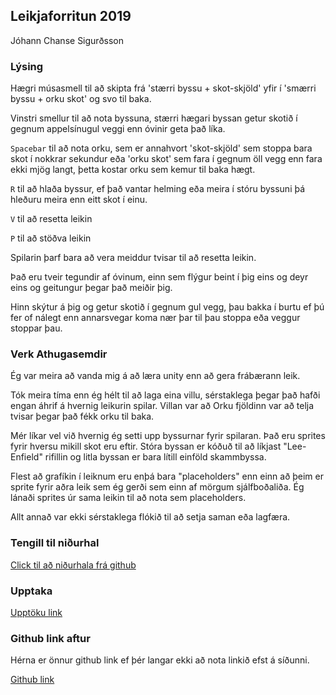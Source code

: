 ## Leikjaforritun 2019

Jóhann Chanse Sigurðsson

### Lýsing

Hægri músasmell til að skipta frá 'stærri byssu + skot-skjöld' yfir í 'smærri byssu + orku skot' og svo til baka.

Vinstri smellur til að nota byssuna, stærri hægari byssan getur skotið í gegnum appelsínugul veggi enn óvinir geta það líka.

`Spacebar` til að nota orku, sem er annahvort 'skot-skjöld' sem stoppa bara skot í nokkrar sekundur eða 'orku skot' sem fara í gegnum öll vegg enn fara ekki mjög langt, þetta kostar orku sem kemur til baka hægt.

`R` til að hlaða byssur, ef það vantar helming eða meira í stóru byssuni þá hleðuru meira enn eitt skot í einu.

`V` til að resetta leikin

`P` til að stöðva leikin

Spilarin þarf bara að vera meiddur tvisar til að resetta leikin.

Það eru tveir tegundir af óvinum, einn sem flýgur beint í þig eins og deyr eins og geitungur þegar það meiðir þig.

Hinn skýtur á þig og getur skotið í gegnum gul vegg, þau bakka í burtu ef þú fer of nálegt enn annarsvegar koma nær þar til þau stoppa eða veggur stoppar þau.

### Verk Athugasemdir

Ég var meira að vanda mig á að læra unity enn að gera frábærann leik.

Tók meira tíma enn ég hélt til að laga eina villu, sérstaklega þegar það hafði engan áhrif á hvernig leikurin spilar. Villan var að Orku fjöldinn var að telja tvisar þegar það fékk orku til baka.

Mér líkar vel við hvernig ég setti upp byssurnar fyrir spilaran. Það eru sprites fyrir hversu mikill skot eru eftir. Stóra byssan er kóðuð til að líkjast "Lee-Enfield" rifillin og litla byssan er bara lítill einföld skammbyssa.

Flest að grafíkin í leiknum eru enþá bara "placeholders" enn einn að þeim er sprite fyrir aðra leik sem ég gerði sem einn af mörgum sjálfboðaliða. Ég lánaði sprites úr sama leikin til að nota sem placeholders.

Allt annað var ekki sérstaklega flókið til að setja saman eða lagfæra.

### Tengill til niðurhal

[Click til að niðurhala frá github](https://github.com/johannhawk/jcs-2019-forrfl/raw/master/v5.zip)

### Upptaka

[Upptöku link](https://www.youtube.com/watch?v=EcSk2MzahVM&feature=youtu.be&hd=1)

### Github link aftur

Hérna er önnur github link ef þér langar ekki að nota linkið efst á síðunni.

[Github link](https://github.com/johannhawk/jcs-2019-forrfl/tree/master)

